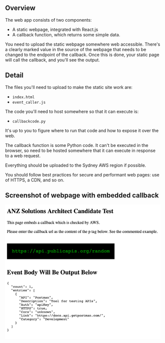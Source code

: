## Overview

The web app consists of two components:

  - A static webpage, integrated with React.js
  - A callback function, which returns some simple data.

You need to upload the static webpage somewhere web accessible. There's a clearly marked value in the source of the webpage that needs to be changed to the endpoint of the callback. Once this is done, your static page will call the callback, and you'll see the output.


## Detail

The files you'll need to upload to make the static site work are:

  - `index.html`
  - `event_caller.js`

The code you'll need to host somewhere so that it can execute is:

  - `callbackcode.py`

It's up to you to figure where to run that code and how to expose it over the web.

The callback function is some Python code. It can't be executed in the browser, so need to be hosted somewhere that it can execute in response to a web request.

Everything should be uploaded to the Sydney AWS region if possible.

You should follow best practices for secure and performant web pages: use of HTTPS, a CDN, and so on.

## Screenshot of webpage with embedded callback

![example embedded callback](example-embedded-callback.png)
